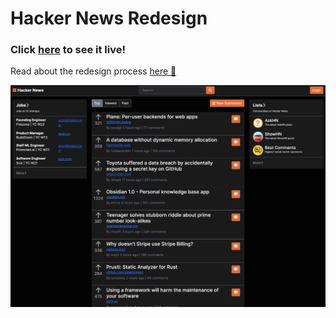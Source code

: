 # Hacker News Redesign

### Click [here](https://jubilatedpanda007.github.io/hacker-news-redesign/) to see it live!

Read about the redesign process [here 📝](https://jubilatedpanda007.github.io/hn-redesign/)

<p align="center">
  <a href="https://jubilatedpanda007.github.io/hacker-news-redesign/">
  <img src="preview.png" />
</p>



